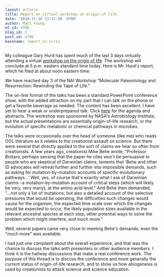 ```yaml
---
layout: article
title: Report on virtual workshop on origin of life
date: '2010-11-10 13:12:58 -0700'
author: Matt Young
mt_id: 4786
blog_id: 2
post_id: 4786
basename: report_on_virtu
---
```

My colleague Gary Hurd has spent much of the last 3 days virtually attending a virtual [workshop on the origin of life](http://pandasthumb.org/archives/2010/11/workshop-on-ori.html). The workshop will conclude at 5 p.m. eastern standard time today. Here is Mr. Hurd's report, which he filed at about noon eastern time:

We have reached day 3 of the NAI Workshop "Molecular Paleontology and Resurrection: Rewinding the Tape of Life."

The on-line format of the talks has been a standard PowerPoint conference show, with the added attraction on my part that I can talk on the phone or get a favorite beverage as needed. 
The content has been excellent. I have yet to hear a weak or underprepared talk.  Click [here](http://astrobiology.nasa.gov/nai/ool-www/program) for the agenda and abstracts. The workshop was sponsored by NASA's Astrobiology Institute, but the actual presentations are essentially origin-of-life research, or the evolution of specific metabolic or chemical pathways in microbes. 

The talks were occasionally over the head of someone (like me) who reads OOL literature as it relates to the creationist assault on science. But there were several that directly applied to the sort of claims we hear so often from creationists. A few years ago, creationist Mike Behe wrote, "Professor Bottaro, perhaps sensing that the paper he cites won't be persuasive to people who are skeptical of Darwinian claims, laments that 'Behe and other ID advocates will retreat further and further into impossible demands, such as asking for mutation-by-mutation accounts of specific evolutionary pathways...' Well, yes, of course that's exactly what I ask of Darwinian claims--a mutation-by-mutation account of critical steps (which will likely be very, very many), at the amino acid level." And Behe then demanded, "...not only a list of mutations, but also a detailed account of the selective pressures that would be operating, the difficulties such changes would cause for the organism, the expected time scale over which the changes would be expected to occur, the likely population sizes available in the relevant ancestral species at each step, other potential ways to solve the problem which might interfere, and much more." 

Well, several papers came very close to meeting Behe's demands; even the "much more" was available.

I had just one complaint about the overall experience, and that was the chance to discuss the talks with presenters or other audience members. I think it is the hallway discussions that make a real conference work. The purpose of this thread is to discuss the conference and more generally the current status of origin-of-life research, and to show us how abiogenesis is used by creationists to attack science and science education.
